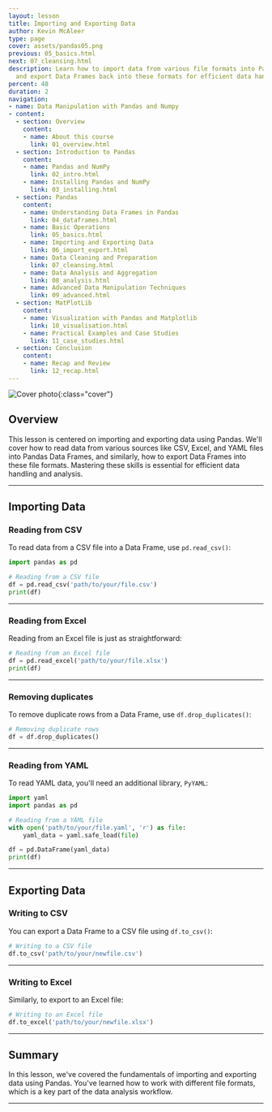 ```yaml
---
layout: lesson
title: Importing and Exporting Data
author: Kevin McAleer
type: page
cover: assets/pandas05.png
previous: 05_basics.html
next: 07_cleansing.html
description: Learn how to import data from various file formats into Pandas Data Frames
  and export Data Frames back into these formats for efficient data handling.
percent: 48
duration: 2
navigation:
- name: Data Manipulation with Pandas and Numpy
- content:
  - section: Overview
    content:
    - name: About this course
      link: 01_overview.html
  - section: Introduction to Pandas
    content:
    - name: Pandas and NumPy
      link: 02_intro.html
    - name: Installing Pandas and NumPy
      link: 03_installing.html
  - section: Pandas
    content:
    - name: Understanding Data Frames in Pandas
      link: 04_dataframes.html
    - name: Basic Operations
      link: 05_basics.html
    - name: Importing and Exporting Data
      link: 06_import_export.html
    - name: Data Cleaning and Preparation
      link: 07_cleansing.html
    - name: Data Analysis and Aggregation
      link: 08_analysis.html
    - name: Advanced Data Manipulation Techniques
      link: 09_advanced.html
  - section: MatPlotLib
    content:
    - name: Visualization with Pandas and Matplotlib
      link: 10_visualisation.html
    - name: Practical Examples and Case Studies
      link: 11_case_studies.html
  - section: Conclusion
    content:
    - name: Recap and Review
      link: 12_recap.html
---
```



![Cover photo]({{page.cover}}){:class="cover"}

## Overview

This lesson is centered on importing and exporting data using Pandas. We'll cover how to read data from various sources like CSV, Excel, and YAML files into Pandas Data Frames, and similarly, how to export Data Frames into these file formats. Mastering these skills is essential for efficient data handling and analysis.

---

## Importing Data

### Reading from CSV

To read data from a CSV file into a Data Frame, use `pd.read_csv()`:

```python
import pandas as pd

# Reading from a CSV file
df = pd.read_csv('path/to/your/file.csv')
print(df)
```

---

### Reading from Excel

Reading from an Excel file is just as straightforward:

```python
# Reading from an Excel file
df = pd.read_excel('path/to/your/file.xlsx')
print(df)
```

---

### Removing duplicates

To remove duplicate rows from a Data Frame, use `df.drop_duplicates()`:

```python
# Removing duplicate rows
df = df.drop_duplicates()
```

---

### Reading from YAML

To read YAML data, you'll need an additional library, `PyYAML`:

```python
import yaml
import pandas as pd

# Reading from a YAML file
with open('path/to/your/file.yaml', 'r') as file:
    yaml_data = yaml.safe_load(file)

df = pd.DataFrame(yaml_data)
print(df)
```

---

## Exporting Data

### Writing to CSV

You can export a Data Frame to a CSV file using `df.to_csv()`:

```python
# Writing to a CSV file
df.to_csv('path/to/your/newfile.csv')
```

---

### Writing to Excel

Similarly, to export to an Excel file:

```python
# Writing to an Excel file
df.to_excel('path/to/your/newfile.xlsx')
```

---

## Summary

In this lesson, we've covered the fundamentals of importing and exporting data using Pandas. You've learned how to work with different file formats, which is a key part of the data analysis workflow.

---

